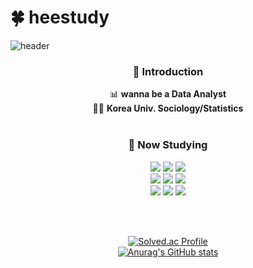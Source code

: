 # :four_leaf_clover: heestudy

![header](https://capsule-render.vercel.app/api?type=slice&color=timeAuto&height=200&section=header&text=Hello%20I'm%20HeeJun&fontAlign=70&fontAlignY=20&fontSize=40&&rotate=10)


<div align="center">
  
  ### :raised_hands: Introduction
  :bar_chart: **wanna be a Data Analyst**<br>
  👨‍🎓 **Korea Univ. Sociology/Statistics**
  <br><br>

  ### :pencil: Now Studying 
  <img src="https://img.shields.io/badge/Python-3776AB?style=flat&logo=Python&logoColor=white"/> <img src="https://img.shields.io/badge/R-276DC3?style=flat&logo=R&logoColor=white"/> <img src="https://img.shields.io/badge/MySQL-4479A1?style=flat&logo=MySQL&logoColor=white"/><br>
  <img src="https://img.shields.io/badge/Git-F05032?style=flat&logo=Git&logoColor=white"/> <img src="https://img.shields.io/badge/scikit-learn-F7931E?style=flat&logo=scikit-learn&logoColor=white"/> <img src="https://img.shields.io/badge/TensorFlow-FF6F00?style=flat&logo=TensorFlow&logoColor=white"/><br>
    <img src="https://img.shields.io/badge/HTML5-E34F26?style=flat&logo=HTML5&logoColor=white"/> <img src="https://img.shields.io/badge/CSS3-1572B6?style=flat&logo=CSS3&logoColor=white"/> <img src="https://img.shields.io/badge/JavaScript-F7DF1E?style=flat&logo=JavaScript&logoColor=white"/>


  <br/><br/>

  [![Solved.ac Profile](http://mazassumnida.wtf/api/generate_badge?boj=anthjoon11)](https://solved.ac/heestogram)<br/>
  [![Anurag's GitHub stats](https://github-readme-stats.vercel.app/api?username=heestogram)](https://github.com/heestogram/github-readme-stats)
  
</div>
